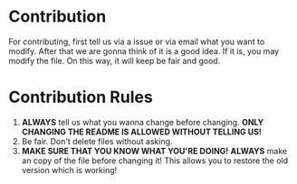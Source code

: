 # Contribution
For contributing, first tell us via a issue or via email what you want to modify. After that we are gonna think of it is a good idea. If it is, you may modify the file.
On this way, it will keep be fair and good.
# Contribution Rules
1. **ALWAYS** tell us what you wanna change before changing. **ONLY CHANGING THE README IS ALLOWED WITHOUT TELLING US!**
2. Be fair. Don't delete files without asking.
3. **MAKE SURE THAT YOU KNOW WHAT YOU'RE DOING!** **ALWAYS** make an copy of the file before changing it! This allows you to restore the old version which is working!
